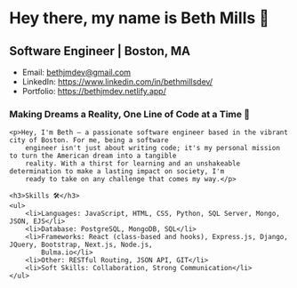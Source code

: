 <h1>Hey there, my name is Beth Mills 👋</h1>
<h2>Software Engineer | Boston, MA</h2>

<ul>
  <li>
    Email:
    <a href="mailto:bethjmdev@gmail.com">bethjmdev@gmail.com</a>
  </li>
    <li>
    LinkedIn:
    <a href="https://www.linkedin.com/in/bethmillsdev/">https://www.linkedin.com/in/bethmillsdev/</a>
  </li>
    <li>
    Portfolio:
    <a href="https://bethjmdev.netlify.app/">https://bethjmdev.netlify.app/</a>
  </li>
</ul>

<h3>Making Dreams a Reality, One Line of Code at a Time 🚀</h3>

    <p>Hey, I'm Beth – a passionate software engineer based in the vibrant city of Boston. For me, being a software
        engineer isn't just about writing code; it's my personal mission to turn the American dream into a tangible
        reality. With a thirst for learning and an unshakeable determination to make a lasting impact on society, I'm
        ready to take on any challenge that comes my way.</p>

    <h3>Skills 🛠️</h3>
    <ul>
        <li>Languages: JavaScript, HTML, CSS, Python, SQL Server, Mongo, JSON, EJS</li>
        <li>Database: PostgreSQL, MongoDB, SQL</li>
        <li>Frameworks: React (class-based and hooks), Express.js, Django, JQuery, Bootstrap, Next.js, Node.js,
            Bulma.io</li>
        <li>Other: RESTful Routing, JSON API, GIT</li>
        <li>Soft Skills: Collaboration, Strong Communication</li>
    </ul>
